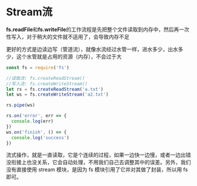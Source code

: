 # Stream流

**fs.readFile**和**fs.writeFile**的工作流程是先把整个文件读取到内存中，然后再一次性写入，对于稍大的文件就不适用了，会导致内存不足

更好的方式是边读边写（管道流），就像水流经过水管一样，进水多少，出水多少，这个水管就是占用的资源（内存），不会过于大

```js
const fs = require('fs')

//读取流: fs.createReadStream()
//写入流: fs.createWriteStream()
let rs = fs.createReadStream('a.txt')
let ws = fs.createWriteStream('a2.txt')

rs.pipe(ws)

rs.on('error', err => {
  console.log(err)
})
ws.on('finish', () => {
  console.log('success')
})
```

流式操作，就是一直读取，它是个连续的过程，如果一边快一边慢，或者一边出错没衔接上也没关系，它会自动处理，不用我们自己去调整其中的误差。另外，我们没有直接使用 stream 模块，是因为 fs 模块引用了它并对其做了封装，所以用 fs 即可。